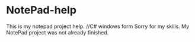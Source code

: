 # NotePad-help
This is my notepad project help. //C# windows form
Sorry for my skills. My NotePad project was not already finished.
